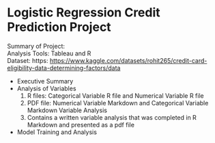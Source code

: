 # Logistic Regression Credit Prediction Project

Summary of Project: <br>
Analysis Tools: Tableau and R <br>
Dataset: https: https://www.kaggle.com/datasets/rohit265/credit-card-eligibility-data-determining-factors/data <br>

- Executive Summary <br>
- Analysis of Variables <br>
  1. R files: Categorical Variable R file and Numerical Variable R file <br> 
  2. PDF file: Numerical Variable Markdown and Categorical Variable Markdown Variable Analysis <br>
    1. Contains a written variable analysis that was completed in R Markdown and presented as a pdf file <br>
- Model Training and Analysis <br>
